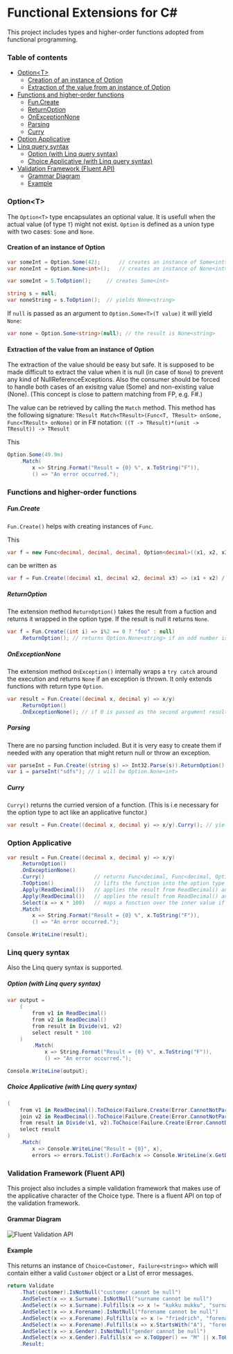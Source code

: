 Functional Extensions for C#
====================
This project includes types and higher-order functions adopted from functional programming.
### Table of contents
* [Option&lt;T&gt;](https://github.com/webrunners/FunctionalExtensions/blob/develop/README.md#optiont)  
    * [Creation of an instance of Option](https://github.com/webrunners/FunctionalExtensions/blob/develop/README.md#creation-of-an-instance-of-option)  
    * [Extraction of the value from an instance of Option](https://github.com/webrunners/FunctionalExtensions/blob/develop/README.md#extraction-of-the-value-from-an-instance-of-option)  
* [Functions and higher-order functions](https://github.com/webrunners/FunctionalExtensions/blob/develop/README.md#functions-and-higher-order-functions)  
    * [Fun.Create](https://github.com/webrunners/FunctionalExtensions/blob/develop/README.md#funcreate)  
    * [ReturnOption](https://github.com/webrunners/FunctionalExtensions/blob/develop/README.md#returnoption)  
    * [OnExceptionNone](https://github.com/webrunners/FunctionalExtensions/blob/develop/README.md#onexceptionnone)  
    * [Parsing](https://github.com/webrunners/FunctionalExtensions/blob/develop/README.md#parsing)  
    * [Curry](https://github.com/webrunners/FunctionalExtensions/blob/develop/README.md#curry)  
* [Option Applicative](https://github.com/webrunners/FunctionalExtensions/blob/develop/README.md#option-applicative)  
* [Linq query syntax](https://github.com/webrunners/FunctionalExtensions/blob/develop/README.md#linq-query-syntax)  
    * [Option (with Linq query syntax)](https://github.com/webrunners/FunctionalExtensions/blob/develop/README.md#option-with-linq-query-syntax)  
    * [Choice Applicative (with Linq query syntax)](https://github.com/webrunners/FunctionalExtensions/blob/develop/README.md#choice-applicative-with-linq-query-syntax)  
* [Validation Framework (Fluent API)](https://github.com/webrunners/FunctionalExtensions/blob/develop/README.md#validation-framework-fluent-api)
    * [Grammar Diagram](https://github.com/webrunners/FunctionalExtensions/blob/develop/README.md#grammar-diagram)  
    * [Example](https://github.com/webrunners/FunctionalExtensions/blob/develop/README.md#example)
    
### Option&lt;T&gt;
The ``Option<T>`` type encapsulates an optional value. It is usefull when the actual value (of type ``T``) might not exist. ``Option`` is defined as a union type with two cases: ``Some`` and ``None``.

#### Creation of an instance of Option
```c#
var someInt = Option.Some(42);      // creates an instance of Some<int>
var noneInt = Option.None<int>();   // creates an instance of None<int>
```
```c#
var someInt = 5.ToOption();     // creates Some<int>

string s = null;
var noneString = s.ToOption();  // yields None<string>
```
If ``null`` is passed as an argument to ``Option.Some<T>(T value)`` it will yield ``None``:
```c#
var none = Option.Some<string>(null); // the result is None<string>
```
#### Extraction of the value from an instance of Option
The extraction of the value should be easy but safe. It is supposed to be made difficult to extract the value when it is null (in case of ``None``) to prevent any kind of NullReferenceExceptions. Also the consumer should be forced to handle both cases of an exisitng value (Some) and non-existing value (None). (This concept is close to pattern matching from FP, e.g. F#.)

The value can be retrieved by calling the ``Match`` method. This method has the following signature: 
``TResult Match<TResult>(Func<T, TResult> onSome, Func<TResult> onNone)`` or in F# notation: ``((T -> TResult)*(unit -> TResult)) -> TResult``

This 
```c#
Option.Some(49.9m)
    .Match(
        x => String.Format("Result = {0} %", x.ToString("F")),
        () => "An error occurred.");
```
### Functions and higher-order functions
##### Fun.Create
``Fun.Create()`` helps with creating instances of ``Func``.

This
```c#
var f = new Func<decimal, decimal, decimal, Option<decimal>((x1, x2, x3) => (x1 + x2) / x3));
```
can be written as
```c#
var f = Fun.Create((decimal x1, decimal x2, decimal x3) => (x1 + x2) / x3));
```
##### ReturnOption
The extension method ``ReturnOption()`` takes the result from a fuction and returns it wrapped in the option type. If the result is null it returns ``None``.
```c#
var f = Fun.Create((int i) => i%2 == 0 ? "foo" : null)
    .ReturnOption(); // returns Option.None<string> if an odd number is passed as an argument
```
##### OnExceptionNone
The extension method ``OnException()`` internally wraps a ``try catch`` around the execution and returns ``None`` if an exception is thrown. It only extends functions with return type ``Option``.
```c#
var result = Fun.Create((decimal x, decimal y) => x/y)
    .ReturnOption()
    .OnExceptionNone(); // if 0 is passed as the second argument result will be None<decimal>
```
##### Parsing
There are no parsing function included. But it is very easy to create them if needed with any operation that might return null or throw an exception.
```c#
var parseInt = Fun.Create((string s) => Int32.Parse(s)).ReturnOption().OnExceptionNone();
var i = parseInt("sdfs"); // i will be Option.None<int>
```

##### Curry
``Curry()`` returns the curried version of a function. (This is i.e necessary for the option type to act like an applicative functor.)
```c#
var result = Fun.Create((decimal x, decimal y) => x/y).Curry(); // yields Func<decimal, Func<decimal, decimal>>
```
### Option Applicative
```c#
var result = Fun.Create((decimal x, decimal y) => x/y)
    .ReturnOption()                                                 
    .OnExceptionNone()                                              
    .Curry()                // returns Func<decimal, Func<decimal, Option<decimal>>                                           
    .ToOption()             // lifts the function into the option type
    .Apply(ReadDecimal())   // applies the result from ReadDecimal() and returns Func<decimal, Option<decimal>>
    .Apply(ReadDecimal())   // applies the result from ReadDecimal() and returns Option<decimal>
    .Select(x => x * 100)   // maps a function over the inner value if option is Some
    .Match(
        x => String.Format("Result = {0} %", x.ToString("F")),
        () => "An error occurred.");

Console.WriteLine(result);
```
### Linq query syntax
Also the Linq query syntax is supported.
##### Option (with Linq query syntax)
```c#
var output =
    (
        from v1 in ReadDecimal()
        from v2 in ReadDecimal()
        from result in Divide(v1, v2)
        select result * 100
    )
        .Match(
            x => String.Format("Result = {0} %", x.ToString("F")),
            () => "An error occurred.");

Console.WriteLine(output);
```
##### Choice Applicative (with Linq query syntax)
```c#
(
    from v1 in ReadDecimal().ToChoice(Failure.Create(Error.CannotNotParse1StInput))
    join v2 in ReadDecimal().ToChoice(Failure.Create(Error.CannotNotParse2NdInput)) on 1 equals 1
    from result in Divide(v1, v2).ToChoice(Failure.Create(Error.CannotDivideByZero))
    select result
)
    .Match(
        x => Console.WriteLine("Result = {0}", x),
        errors => errors.ToList().ForEach(x => Console.WriteLine(x.GetDisplayName())));
```

### Validation Framework (Fluent API)

This project also includes a simple validation framework that makes use of the applicative character of the Choice type.
There is a fluent API on top of the validation framework.

#### Grammar Diagram

![Fluent Validation API](https://raw.githubusercontent.com/webrunners/FunctionalExtensions/develop/FunctionalExtensions/SolutionItems/FluentGrammar/Validate.png "Fluent Validation API")

#### Example
This returns an instance of ``Choice<Customer, Failure<string>>`` which will contain either a valid ``Customer`` object or a List of error messages.
```c#
return Validate
    .That(customer).IsNotNull("customer cannot be null")
    .AndSelect(x => x.Surname).IsNotNull("surname cannot be null")
    .AndSelect(x => x.Surname).Fulfills(x => x != "kukku mukku", "surname cannot be kukku mukku")
    .AndSelect(x => x.Forename).IsNotNull("forename cannot be null")
    .AndSelect(x => x.Forename).Fulfills(x => x != "friedrich", "forename connot be friedrich")
    .AndSelect(x => x.Forename).Fulfills(x => x.StartsWith("A"), "forename must start with an \'A\'")
    .AndSelect(x => x.Gender).IsNotNull("gender cannot be null")
    .AndSelect(x => x.Gender).Fulfills(x => x.ToUpper() == "M" || x.ToUpper() == "F", "gender must be \'M\' or \'F\'")
    .Result;
```                
